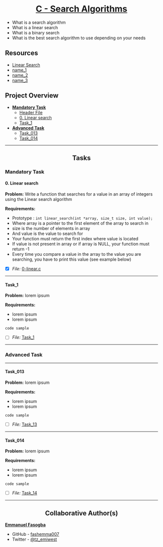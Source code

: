 <h1 style="text-align: center;">
	<a href='https://intranet.alxswe.com/projects/295'>
		C - Search Algorithms
	</a>
</h1>

* What is a search algorithm
* What is a linear search
* What is a binary search
* What is the best search algorithm to use depending on your needs


## Resources
* [Linear Search](https://en.wikipedia.org/wiki/Linear_search)
* [name_1](link)
* [name_2](link)
* [name_3](link)


## Project Overview

- [**Mandatory Task**](#mandatory-task)
	- [Header File](search_algos.h)
	- [0. Linear search](0-linear.c)
	- [Task_1](link_to_file)
- [**Advanced Task**](#advanced-task)
	- [Task_013](link_to_file)
	- [Task_014](link_to_file)

---



<h2 style="text-align: center;">Tasks</h2>

### Mandatory Task
#### 0. Linear search

**Problem:** Write a function that searches for a value in an array of integers using the Linear search algorithm

**Requirements:**
* Prototype : `int linear_search(int *array, size_t size, int value);`
* Where array is a pointer to the first element of the array to search in
* size is the number of elements in array
* And value is the value to search for
* Your function must return the first index where value is located
* If value is not present in array or if array is NULL, your function must return -1
* Every time you compare a value in the array to the value you are searching, you have to print this value (see example below)

- [x] *File:* [0-linear.c](0-linear.c)

---

#### Task_1

**Problem:** lorem ipsum

**Requirements:**
* lorem ipsum
* lorem ipsum

```
code sample
```
- [ ] *File:* [Task_1](link_to_file)


---

### Advanced Task

---
#### Task_013
**Problem:** lorem ipsum

**Requirements:**
* lorem ipsum
* lorem ipsum

```
code sample
```
- [ ] *File:* [Task_13](link_to_file)

---

#### Task_014

**Problem:** lorem ipsum

**Requirements:**
* lorem ipsum
* lorem ipsum

```
code sample
```
- [ ] *File:* [Task_14](link_to_file)

---

<h2 style="text-align: center;">Collaborative Author(s)</h2>

[**Emmanuel Fasogba**](https://www.linkedin.com/in/emmanuelofasogba/)
- GitHub - [fashemma007](https://github.com/fashemma007)
- Twitter - [@tz_emiwest](https://www.twitter.com/tz_emiwest)
